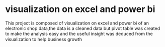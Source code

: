 # visualization on excel and power bi
This project is composed of visualization on excel and power bi of an electronic shop data,the data is a cleaned data but pivot table was created to make the analysis easy and the useful insight was deduced from the visualization to help business growth
